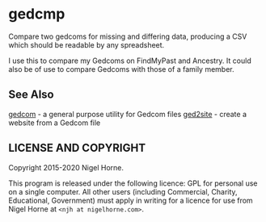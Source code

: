# gedcmp

Compare two gedcoms for missing and differing data,
producing a CSV which should be readable by any spreadsheet.

I use this to compare my Gedcoms on FindMyPast and Ancestry.
It could also be of use to compare Gedcoms with those of a family member.

## See Also

[gedcom](https://github.com/nigelhorne/gedcom) - a general purpose utility for Gedcom files
[ged2site](https://github.com/nigelhorne/ged2site) - create a website from a Gedcom file

## LICENSE AND COPYRIGHT

Copyright 2015-2020 Nigel Horne.

This program is released under the following licence:
GPL for personal use on a single computer.
All other users (including Commercial, Charity, Educational, Government)
must apply in writing for a licence for use from Nigel Horne at
`<njh at nigelhorne.com>`.
